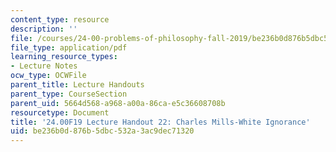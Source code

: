 ```yaml
---
content_type: resource
description: ''
file: /courses/24-00-problems-of-philosophy-fall-2019/be236b0d876b5dbc532a3ac9dec71320_MIT24_00F19_lecturehandout22.pdf
file_type: application/pdf
learning_resource_types:
- Lecture Notes
ocw_type: OCWFile
parent_title: Lecture Handouts
parent_type: CourseSection
parent_uid: 5664d568-a968-a00a-86ca-e5c36608708b
resourcetype: Document
title: '24.00F19 Lecture Handout 22: Charles Mills-White Ignorance'
uid: be236b0d-876b-5dbc-532a-3ac9dec71320
---
```

